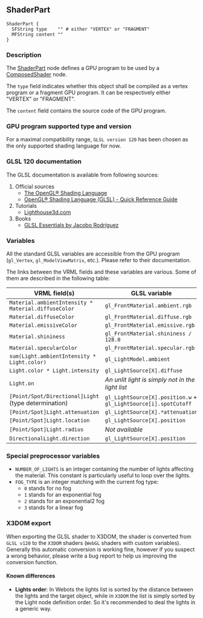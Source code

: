 ## ShaderPart

```
ShaderPart {
  SFString type    "" # either "VERTEX" or "FRAGMENT"
  MFString content ""
}
```

### Description

The [ShaderPart](#shaderpart) node defines a GPU program to be used by a [ComposedShader](composedshader.md) node.

The `type` field indicates whether this object shall be compiled as a vertex program or a fragment GPU program.
It can be respectively either "VERTEX" or "FRAGMENT".

The `content` field contains the source code of the GPU program.


### GPU program supported type and version

For a maximal compatibility range, `GLSL version 120` has been chosen
as the only supported shading language for now.


### GLSL 120 documentation

The GLSL documentation is available from following sources:

1. Official sources
    - [The OpenGL® Shading Language](https://www.opengl.org/registry/doc/GLSLangSpec.Full.1.20.8.pdf)
    - [OpenGL® Shading Language (GLSL) - Quick Reference Guide](http://mew.cx/glsl_quickref.pdf)
2. Tutorials
    - [Lighthouse3d.com](http://www.lighthouse3d.com/tutorials/glsl-12-tutorial/)
3. Books
    - [GLSL Essentials by Jacobo Rodríguez](https://www.amazon.com/GLSL-Essentials-Jacobo-Rodr%C3%ADguez/dp/1849698007)


### Variables

All the standard GLSL variables are accessible from the GPU program (`gl_Vertex`, `gl_ModelViewMatrix`, etc.).
Please refer to their documentation.

The links between the VRML fields and these variables are various.
Some of them are described in the following table:

| VRML field(s)                                        | GLSL variable                                                   |
| ---------------------------------------------------- | --------------------------------------------------------------- |
| `Material.ambientIntensity * Material.diffuseColor`  | `gl_FrontMaterial.ambient.rgb`                                  |
| `Material.diffuseColor`                              | `gl_FrontMaterial.diffuse.rgb`                                  |
| `Material.emissiveColor`                             | `gl_FrontMaterial.emissive.rgb`                                 |
| `Material.shininess`                                 | `gl_FrontMaterial.shininess / 128.0`                            |
| `Material.specularColor`                             | `gl_FrontMaterial.specular.rgb`                                 |
| `sum(Light.ambientIntensity * Light.color)`          | `gl_LightModel.ambient`                                         |
| `Light.color * Light.intensity`                      | `gl_LightSource[X].diffuse`                                     |
| `Light.on`                                           | *An unlit light is simply not in the light list*                |
| `[Point/Spot/Directional]Light` (type determination) | `gl_LightSource[X].position.w` + `gl_LightSource[i].spotCutoff` |
| `[Point/Spot]Light.attenuation`                      | `gl_LightSource[X].*attenuation`                                |
| `[Point/Spot]Light.location`                         | `gl_LightSource[X].position`                                    |
| `[Point/Spot]Light.radius`                           | *Not available*                                                 |
| `DirectionalLight.direction`                         | `gl_LightSource[X].position`                                    |


### Special preprocessor variables

- `NUMBER_OF_LIGHTS` is an integer containing the number of lights affecting the material.
This constant is particularly useful to loop over the lights.
- `FOG_TYPE` is an integer matching with the current fog type:
    - `0` stands for no fog
    - `1` stands for an exponential fog
    - `2` stands for an exponential2 fog
    - `3` stands for a linear fog


### X3DOM export

When exporting the GLSL shader to X3DOM, the shader is converted from `GLSL v120` to the `X3DOM` shaders (`WebGL` shaders with custom variables).
Generally this automatic conversion is working fine, however if you suspect a wrong behavior, please write a bug report to help us improving the conversion function.


#### Known differences

- **Lights order**: In Webots the lights list is sorted by the distance between the lights and the target object,
while in `X3DOM` the list is simply sorted by the Light node definition order.
So it's recommended to deal the lights in a generic way.
